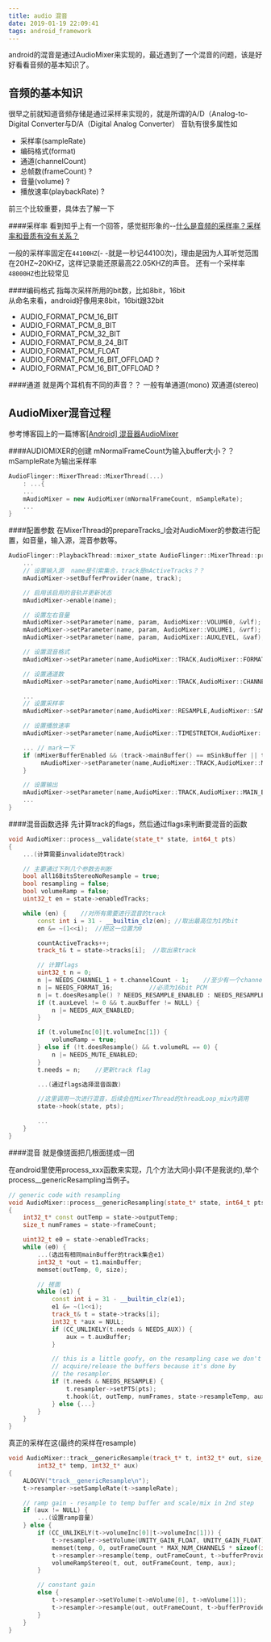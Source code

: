 ```yaml
---
title: audio 混音
date: 2019-01-19 22:09:41
tags: android_framework
---
```


android的混音是通过AudioMixer来实现的，最近遇到了一个混音的问题，该是好好看看音频的基本知识了。

音频的基本知识
---

很早之前就知道音频存储是通过采样来实现的，就是所谓的A/D（Analog-to-Digital Converter与D/A（Digital Analog Converter）
音轨有很多属性如

*   采样率(sampleRate)
*   编码格式(format)
*   通道(channelCount)
*   总帧数(frameCount) ?
*   音量(volume) ?
*   播放速率(playbackRate) ?

前三个比较重要，具体去了解一下

####采样率
看到知乎上有一个回答，感觉挺形象的--[什么是音频的采样率？采样率和音质有没有关系？](http://www.zhihu.com/question/20351692?utm_campaign=rss&utm_medium=rss&utm_source=rss&utm_content=title)

一般的采样率固定在`44100HZ`(- -就是一秒记44100次)，理由是因为人耳听觉范围在20HZ~20KHZ，这样记录能还原最高22.05KHZ的声音。
还有一个采样率`48000HZ`也比较常见

####编码格式
指每次采样所用的bit数，比如8bit，16bit  
从命名来看，android好像用来8bit，16bit跟32bit

*   AUDIO_FORMAT_PCM_16_BIT
*   AUDIO_FORMAT_PCM_8_BIT
*   AUDIO_FORMAT_PCM_32_BIT
*   AUDIO_FORMAT_PCM_8_24_BIT
*   AUDIO_FORMAT_PCM_FLOAT
*   AUDIO_FORMAT_PCM_16_BIT_OFFLOAD ?
*   AUDIO_FORMAT_PCM_16_BIT_OFFLOAD ?

####通道
就是两个耳机有不同的声音？？
一般有单通道(mono) 双通道(stereo)

AudioMixer混音过程
---
参考博客园上的一篇博客[[Android] 混音器AudioMixer](http://www.tuicool.com/articles/2mqUjav)

####AUDIOMIXER的创建
mNormalFrameCount为输入buffer大小？？mSampleRate为输出采样率
```cpp
AudioFlinger::MixerThread::MixerThread(...)
    : ...{
    ...
    mAudioMixer = new AudioMixer(mNormalFrameCount, mSampleRate);
    ...
}
```

####配置参数
在MixerThread的prepareTracks_l会对AudioMixer的参数进行配置，如音量，输入源，混音参数等。
```cpp
AudioFlinger::PlaybackThread::mixer_state AudioFlinger::MixerThread::prepareTracks_l(...){
    ...
    // 设置输入源  name是引索集合，track是mActiveTracks？？
    mAudioMixer->setBufferProvider(name, track);

    // 启用该启用的音轨并更新状态
    mAudioMixer->enable(name);

    // 设置左右音量
    mAudioMixer->setParameter(name, param, AudioMixer::VOLUME0, &vlf);
    mAudioMixer->setParameter(name, param, AudioMixer::VOLUME1, &vrf);
    mAudioMixer->setParameter(name, param, AudioMixer::AUXLEVEL, &vaf);

    // 设置混音格式
    mAudioMixer->setParameter(name,AudioMixer::TRACK,AudioMixer::FORMAT, (void *)track->format());

    // 设置通道数
    mAudioMixer->setParameter(name,AudioMixer::TRACK,AudioMixer::CHANNEL_MASK, (void *)(uintptr_t)track->channelMask());

    ...
    // 设置采样率
    mAudioMixer->setParameter(name,AudioMixer::RESAMPLE,AudioMixer::SAMPLE_RATE,(void *)(uintptr_t)reqSampleRate);

    // 设置播放速率  
    mAudioMixer->setParameter(name,AudioMixer::TIMESTRETCH,AudioMixer::PLAYBACK_RATE,&playbackRate);

    ... // mark一下
    if (mMixerBufferEnabled && (track->mainBuffer() == mSinkBuffer || track->mainBuffer() == mMixerBuffer)) {
         mAudioMixer->setParameter(name,AudioMixer::TRACK,AudioMixer::MIXER_FORMAT, (void *)mMixerBufferFormat);
    }

    // 设置输出
    mAudioMixer->setParameter(name,AudioMixer::TRACK,AudioMixer::MAIN_BUFFER, (void *)mMixerBuffer);
    ...
}
```

####混音函数选择
先计算track的flags，然后通过flags来判断要混音的函数
```cpp
void AudioMixer::process__validate(state_t* state, int64_t pts)
{
    ...(计算需要invalidate的track)

    // 主要通过下列几个参数去判断
    bool all16BitsStereoNoResample = true;
    bool resampling = false;
    bool volumeRamp = false;
    uint32_t en = state->enabledTracks;

    while (en) {    //对所有需要进行混音的track
        const int i = 31 - __builtin_clz(en); //取出最高位为1的bit
        en &= ~(1<<i);  //把这一位置为0

        countActiveTracks++;
        track_t& t = state->tracks[i];  //取出来track

        // 计算flags
        uint32_t n = 0;
        n |= NEEDS_CHANNEL_1 + t.channelCount - 1;    //至少有一个channel需要混音
        n |= NEEDS_FORMAT_16;          //必须为16bit PCM
        n |= t.doesResample() ? NEEDS_RESAMPLE_ENABLED : NEEDS_RESAMPLE_DISABLED; //是否需要重采样
        if (t.auxLevel != 0 && t.auxBuffer != NULL) {
            n |= NEEDS_AUX_ENABLED;
        }

        if (t.volumeInc[0]|t.volumeInc[1]) {
            volumeRamp = true;
        } else if (!t.doesResample() && t.volumeRL == 0) {
            n |= NEEDS_MUTE_ENABLED;
        }
        t.needs = n;    //更新track flag

        ...(通过flags选择混音函数)

        //这里调用一次进行混音，后续会在MixerThread的threadLoop_mix内调用
        state->hook(state, pts);  

        ...
    }
}
```
####混音
就是像搓面把几根面搓成一团

在android里使用process_xxx函数来实现，几个方法大同小异(不是我说的),举个process__genericResampling当例子。
```cpp
// generic code with resampling
void AudioMixer::process__genericResampling(state_t* state, int64_t pts)
{
    int32_t* const outTemp = state->outputTemp;
    size_t numFrames = state->frameCount;

    uint32_t e0 = state->enabledTracks;
    while (e0) {
        ...(选出有相同mainBuffer的track集合e1)
        int32_t *out = t1.mainBuffer;
        memset(outTemp, 0, size);

        // 搓面
        while (e1) {
            const int i = 31 - __builtin_clz(e1);
            e1 &= ~(1<<i);
            track_t& t = state->tracks[i];
            int32_t *aux = NULL;
            if (CC_UNLIKELY(t.needs & NEEDS_AUX)) {
                aux = t.auxBuffer;
            }

            // this is a little goofy, on the resampling case we don't
            // acquire/release the buffers because it's done by
            // the resampler.
            if (t.needs & NEEDS_RESAMPLE) {
                t.resampler->setPTS(pts);
                t.hook(&t, outTemp, numFrames, state->resampleTemp, aux);
            } else {...}
        }
    }
}
```

真正的采样在这(最终的采样在resample)
```cpp
void AudioMixer::track__genericResample(track_t* t, int32_t* out, size_t outFrameCount,
        int32_t* temp, int32_t* aux)
{
    ALOGVV("track__genericResample\n");
    t->resampler->setSampleRate(t->sampleRate);

    // ramp gain - resample to temp buffer and scale/mix in 2nd step
    if (aux != NULL) {
        ...(设置ramp音量)
    } else {
        if (CC_UNLIKELY(t->volumeInc[0]|t->volumeInc[1])) {
            t->resampler->setVolume(UNITY_GAIN_FLOAT, UNITY_GAIN_FLOAT);
            memset(temp, 0, outFrameCount * MAX_NUM_CHANNELS * sizeof(int32_t));
            t->resampler->resample(temp, outFrameCount, t->bufferProvider);
            volumeRampStereo(t, out, outFrameCount, temp, aux);
        }

        // constant gain
        else {
            t->resampler->setVolume(t->mVolume[0], t->mVolume[1]);
            t->resampler->resample(out, outFrameCount, t->bufferProvider);
        }
    }
}
```